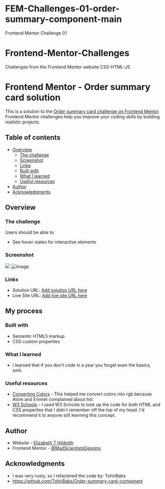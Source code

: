 # FEM-Challenges-01-order-summary-component-main
Frontend Mentor Challenge 01
# Frontend-Mentor-Challenges
Challenges from the Frontend Mentor website CSS-HTML-JS
# Frontend Mentor - Order summary card solution

This is a solution to the [Order summary card challenge on Frontend Mentor](https://www.frontendmentor.io/challenges/order-summary-component-QlPmajDUj). Frontend Mentor challenges help you improve your coding skills by building realistic projects.

## Table of contents

- [Overview](#overview)
  - [The challenge](#the-challenge)
  - [Screenshot](#screenshot)
  - [Links](#links)
  - [Built with](#built-with)
  - [What I learned](#what-i-learned)
  - [Useful resources](#useful-resources)
- [Author](#author)
- [Acknowledgments](#acknowledgments)


## Overview

### The challenge

Users should be able to:

- See hover states for interactive elements

### Screenshot

![](./screenshot.jpg)
![image](https://user-images.githubusercontent.com/43890101/139739182-3a059eeb-14fc-4fb9-8355-4edb42cc70ef.png)

### Links

- Solution URL: [Add solution URL here](https://your-solution-url.com)
- Live Site URL: [Add live site URL here](https://your-live-site-url.com)

## My process

### Built with

- Semantic HTML5 markup
- CSS custom properties

### What I learned

- I learned that if you don't code in a year you forget even the basics, smh.

### Useful resources

- [Converting Colors](https://convertingcolors.com/) - This helped me convert colors into rgb because Atom and Emmet complained about hsl.
- [W3 Schools](https://www.w3schools.com/default.asp) - I used W3 Schools to look up the code for both HTML and CSS properties that I didn't remember off the top of my head. I'd recommend it to anyone still learning this concept.

## Author

- Website - [Elizabeth T Hildreth](https://www.your-site.com)
- Frontend Mentor - [@MadScientistsDesigns](https://www.frontendmentor.io/profile/MadScientistsDesigns)

## Acknowledgments

- I was very rusty, so I refactored the code by: TohirBabs
- https://github.com/TohirBabs/Order-summary-card-component
